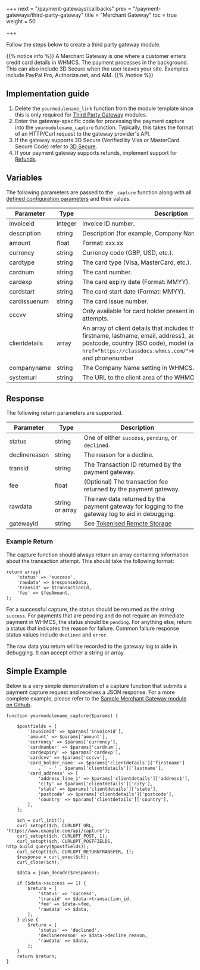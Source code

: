 +++
next = "/payment-gateways/callbacks"
prev = "/payment-gateways/third-party-gateway"
title = "Merchant Gateway"
toc = true
weight = 50

+++

Follow the steps below to create a third party gateway module.

{{% notice info %}}
A Merchant Gateway is one where a customer enters credit card details in WHMCS. The payment processes in the background. This can also include 3D Secure when the user leaves your site. Examples include PayPal Pro, Authorize.net, and AIM.
{{% /notice %}}

## Implementation guide

1. Delete the `yourmodulename_link` function from the module template since this is only required for [Third Party Gateway][thirdparty] modules.
2. Enter the gateway-specific code for processing the payment capture into the `yourmodulename_capture` function. Typically, this takes the format of an HTTP/Curl request to the gateway provider's API.
3. If the gateway supports 3D Secure (Verified by Visa or MasterCard Secure Code) refer to [3D Secure][3d-secure].
4. If your payment gateway supports refunds, implement support for [Refunds][refunds].

## Variables

The following parameters are passed to the `_capture` function along with all [defined configuration parameters][configuration] and their values.

Parameter | Type | Description
---|---|---
invoiceid|integer|Invoice ID number.
description|string|Description (for example, Company Name - Invoice #xxx).
amount|float|Format: xxx.xx
currency|string|Currency code (GBP, USD, etc.).
cardtype|string|The card type (Visa, MasterCard, etc.).
cardnum|string|The card number.
cardexp|string|The card expiry date (Format: MMYY).
cardstart|string|The card start date (Format: MMYY).
cardissuenum|string|The card issue number.
cccvv|string|Only available for card holder present initiated payment attempts.
clientdetails|array|An array of client details that includes the following indices: firstname, lastname, email, address1, address2, city, state, postcode, country (ISO code), model (an instance of `<a href="https://classdocs.whmcs.com/">WHMCS/User/Client</a>`), and phonenumber
companyname|string|The Company Name setting in WHMCS.
systemurl|string|The URL to the client area of the WHMCS installation.

## Response

The following return parameters are supported.

Parameter | Type | Description
---|---|---
status|string|One of either `success`, `pending`, or `declined`.
declinereason|string|The reason for a decline.
transid|string|The Transaction ID returned by the payment gateway.
fee|float|(Optional) The transaction fee returned by the payment gateway.
rawdata|string or array|The raw data returned by the payment gateway for logging to the gateway log to aid in debugging.
gatewayid|string|See [Tokenised Remote Storage][tokenised-remote-storage]

### Example Return

The capture function should always return an array containing information about the transaction attempt. This should take the following format:

```
return array(
    'status' => 'success',
    'rawdata' => $responseData,
    'transid' => $transactionId,
    'fee' => $feeAmount,
);
```

For a successful capture, the status should be returned as the string `success`.
For payments that are pending and do not require an immediate payment in WHMCS, the status should be `pending`.
For anything else, return a status that indicates the reason for failure. Common failure response status values include `declined` and `error`.

The raw data you return will be recorded to the gateway log to aide in debugging. It can accept either a string or array.

## Simple Example

Below is a very simple demonstration of a capture function that submits a payment capture request and receives a JSON response. For a more complete example, please refer to the [Sample Merchant Gateway module on Github][githubsample].

```
function yourmodulename_capture($params) {

    $postfields = [
        'invoiceid' => $params['invoiceid'],
        'amount' => $params['amount'],
        'currency' => $params['currency'],
        'cardnumber' => $params['cardnum'],
        'cardexpiry' => $params['cardexp'],
        'cardcvv' => $params['cccvv'],
        'card_holder_name' => $params['clientdetails']['firstname']
            . ' - ' . $params['clientdetails']['lastname'],
        'card_address' => [
            'address_line_1' => $params['clientdetails']['address1'],
            'city' => $params['clientdetails']['city'],
            'state' => $params['clientdetails']['state'],
            'postcode' => $params['clientdetails']['postcode'],
            'country' => $params['clientdetails']['country'],
        ],
    ];

    $ch = curl_init();
    curl_setopt($ch, CURLOPT_URL, 'https://www.example.com/api/capture');
    curl_setopt($ch, CURLOPT_POST, 1);
    curl_setopt($ch, CURLOPT_POSTFIELDS, http_build_query($postfields));
    curl_setopt($ch, CURLOPT_RETURNTRANSFER, 1);
    $response = curl_exec($ch);
    curl_close($ch);

    $data = json_decode($response);

    if ($data->success == 1) {
        $return = [
            'status' => 'success',
            'transid' => $data->transaction_id,
            'fee' => $data->fee,
            'rawdata' => $data,
        ];
    } else {
        $return = [
            'status' => 'declined',
            'declinereason' => $data->decline_reason,
            'rawdata' => $data,
        ];
    }
    return $return;
}
```

[configuration]: /payment-gateways/configuration "Configuration Parameters"
[thirdparty]: /payment-gateways/third-party-gateway "Third Party Gateways"
[githubsample]: https://github.com/WHMCS/sample-merchant-gateway "Sample Merchant Gateway module on Github"
[refunds]: /payment-gateways/refunds "Refunding Transactions"
[3d-secure]: /payment-gateways/3d-secure "3D Secure Process"
[tokenised-remote-storage]: /payment-gateways/tokenised-remote-storage "Tokenised Remote Storage"
